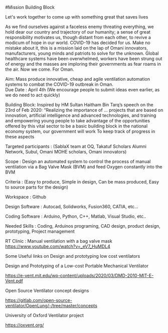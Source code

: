 #Mission Building Block

Let's work together to come up with something great that saves lives

As we find ourselves against a faceless enemy threating everything, we hold dear our country and trajectory of our humanity; a sense of great responsibility motivates us, though distant from each other, to revive a modicum of hope in our world. COVID-19 has decided for us. Make no mistake about it, this is a mission laid on the lap of Omani innovators, manufacturers, young minds and patriots to solve for the unknown. Global healthcare systems have been overwhelmed, workers have been strung out of energy and the masses are imploring their governments as fear roams in the air. Now we come. For Oman. 

Aim: Mass produce innovative, cheap and agile ventilation automation systems to combat the COVID-19 outbreak in Oman.  
Due Date : April 4th (We encourage people to submit ideas even earlier, as we do need to act quickly)

Building Block: Inspired by HM Sultan Haitham Bin Tarq’s speech on the 23rd of Feb 2020: “Realizing the importance of … projects that are based on innovation, artificial intelligence and advanced technologies, and training and empowering young people to take advantage of the opportunities offered by this vital sector to be a basic building block in the national economy system, our government will work To keep track of progress in these aspects

Targeted participants  : (SablaX team at OQ, Takatuf Scholars Alumni Network, Subul, Omani MOHE scholars, Omani innovators)

Scope : Design an automated system to control the process of manual ventilation via a Bag Valve Mask (BVM) and feed Oxygen constantly into the BVM

Criteria : (Easy to produce, Simple in design, Can be mass produced, Easy to source parts for the design)

Workspace  : Github

Design Software : Autocad, Solidworks, Fusion360, CATIA, etc... 

Coding Software : Arduino, Python, C++, Matlab, Visual Studio, etc..

Needed Skills : Coding, Arduinos programing, CAD design, product design, prototyping, Project management 

RT Clinic : Manual ventilation with a bag valve mask https://www.youtube.com/watch?v=_eV7_HuMDL4 


Some Useful links on Design and prototyping low cost ventilators 

Design and Prototyping of a Low-cost Portable Mechanical Ventilator 

https://e-vent.mit.edu/wp-content/uploads/2020/03/DMD-2010-MIT-E-Vent.pdf 

 Open Source Ventilator concept designs 

https://gitlab.com/open-source-ventilator/OpenLung/-/tree/master/concepts 

University of Oxford  Ventilator project 

https://oxvent.org/ 
